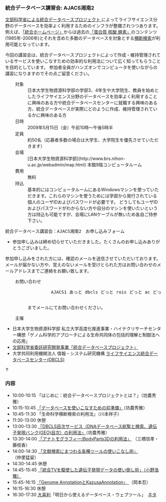 ###  統合データベース講習会: AJACS湘南2  

[文部科学省による統合データベースプロジェクト ](http://lifesciencedb.mext.go.jp/)によってライフサイエンス分野のデータベースを効率よく利用するためのインフラが整備されつつあります。例えば、[「統合ホームページ」](http://lifesciencedb.jp/)からは過去の[「蛋白質 核酸 酵素」](http://www.kyoritsu-pub.co.jp/pne/)のコンテンツ(1985年-2006年)とそれを含めた多数のデータベースを対象とする[横断検索](http://lifesciencedb.jp/dbsearch/)が利用可能となっています。

今回の講習会は、統合データベースプロジェクトによって作成・維持管理されているサービスを使いこなすための効率的な利用法について広く知ってもらうことを目的としています。
参加者全員がハンズオンでコンピュータを使いながらの講習になりますのでその点ご留意ください。

<dl class="list1" style="padding-left:16px;margin-left:16px">
    <dt>対象</dt>
    <dd>日本大学生物資源科学部の学部3、4年生や大学院生、教員を始めとしたライフサイエンス分野のデータベースを効率よく利用することに興味のある方や統合データベースセンターに就職する興味のある方、統合データベースが実際にどのように作成、維持管理されているかに興味のある方</dd>
    <dt>日時</dt>
    <dd>2009年5月15日（金）午前10時～午後5時半</dd>
    <dt>定員</dt>
    <dd>約50名（応募者多数の場合は大学生、大学院生を優先させていただきます）</dd>
    <dt>会場</dt>
    <dd>[日本大学生物資源科学部](http://www.brs.nihon-u.ac.jp/webadmin/map.html) 本館9階コンピュータルーム</dd>
    <dt>費用</dt>
    <dd>無料</dd>
    <dt>持込</dt>
    <dd>基本的にはコンピュータルームにあるWindowsマシンを使っていただきます。これらのマシンを使うためには学部から発行されている個人のユーザIDおよびパスワードが必要です。
    どうしてもユーザIDおよびパスワードがわからない方や自分のマシンを使いたいという方は持込も可能ですが、会場にLANケーブルが無いため各自ご持参下さい。</dd>
</dl>

<pre>
統合データベース講習会：AJACS湘南2　お申し込みフォーム
</pre>

* 参加申し込みは締め切らせていただきました。たくさんのお申し込みありがとうございました。

参加申し込みをされた方には、確認のメールを送信させていただいております。メールが届かない方や、覚えのないメールを受けとられた方はお問い合わせのメールアドレスまでご連絡をお願い致します。

<dl class="list1" style="padding-left:16px;margin-left:16px">
    <dt>お問い合わせ</dt>
    <dd>
        <pre>
         AJACS1 あっと dbcls どっと rois どっと ac どっと jp
        </pre>
        までメールにてお問い合わせください。
    </dd>
</dl>

<dl class="list1" style="padding-left:16px;margin-left:16px">
    <dt>主催</dt>
</dl>

* 日本大学生物資源科学部 私立大学高度化推進事業・ハイテクリサーチセンター構想「ゲノム科学的アプローチによる生命共同体の包括的理解と制御法への応用」
* [文部科学省委託研究開発事業「統合データベースプロジェクト」 ](http://lifesciencedb.mext.go.jp/)
* 大学共同利用機関法人 情報・システム研究機構 [ライフサイエンス統合データベースセンター(DBCLS)](http://DBCLS.rois.ac.jp/)

<div class="jumpmenu">↑</div>

### 内容  

* 10:00-10:15 「はじめに：統合データベースプロジェクトとは？」（坊農秀雅）
* 10:15-10:45 [「データベースを使いこなすための前準備」](01_bono1.md)（坊農秀雅）
* 10:45-11:30 「生命科学横断検索の利用法」（川本祥子）
* 11:30-13:00 休憩
* 13:00-13:30 [「DBCLS目次サービス（DNAデータベース総覧と検索、遺伝子発現バンク(GEO)目次）の利用法」](02_bono2.md)（坊農秀雅）
* 13:30-14:00 [「アナトモグラフィー/BodyParts3Dの利用法」](03_mitsuhashi.md) （三橋信孝・藤枝香）
* 14:00-14:30 [「文献検索にまつわる各種ツールの使いこなし術」](04_nakazato.md)（仲里猛留）
* 14:30-14:45 休憩
* 14:45-15:45 [「統合TVを駆使した遺伝子発現データの使い倒し術」（小野浩雅） ](05_hono.md")
* 15:45-16:15 [「Genome AnnotationとKazusaAnnotation」 ](06_so.md)（岡本忍）
* 16:15-16:30 休憩
* 16:30-17:30 [大喜利](http://ja.wikipedia.org/wiki/%E5%A4%A7%E5%96%9C%E5%88%A9)「明日から使えるデータベース・ウェブツール」　[ネタ ](07_kawano.md)


